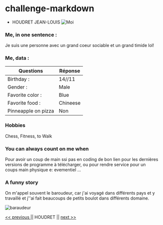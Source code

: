 # challenge-markdown 
* HOUDRET JEAN-LOUIS
![Moi](https://lh3.googleusercontent.com/ogw/ADea4I7fgYc77HJBOtegEEDm4fNZ3HRfAjjU3rXqhgfjRg=s83-c-mo)
### Me, in one sentence : 
Je suis une personne avec un grand coeur sociable et un grand timide lol!
### Me, data :
Questions | Réponse
---------- | -------------
Birthday : | 14//11
Gender :   | Male
Favorite color :  | Blue
Favorite food :  | Chineese
Pinneapple on pizza  | Non

### Hobbies
Chess, Fitness, to Walk

### You can always count on me when
Pour avoir un coup de main ssi pas en coding de bon lien pour les dernières versions de programme à télécharger, ou pour rendre service pour un coups main physique e: evementiel ...
### A funny story
On m'appel souvent le baroudeur, car j'ai voyagé dans différents pays et y travaillé et j''ai fait beaucoups de petits boulot dans différents domaine.

![baraudeur](http://philhoobd.canalblog.com/images/baroudeur.jpg)

[<< previous ](https://github.com/WilliamLoey) || HOUDRET || [next >>]( https://github.com/Kaleidosport)
